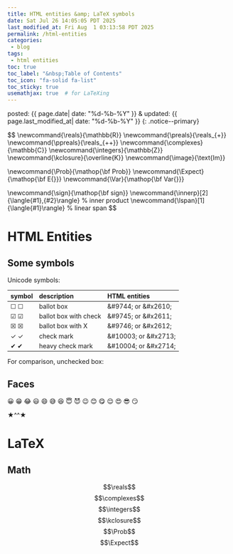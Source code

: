 ```yaml
---
title: HTML entities &amp; LaTeX symbols
date: Sat Jul 26 14:05:05 PDT 2025
last_modified_at: Fri Aug  1 03:13:58 PDT 2025
permalink: /html-entities
categories:
 - blog
tags:
 - html entities
toc: true
toc_label: "&nbsp;Table of Contents"
toc_icon: "fa-solid fa-list"
toc_sticky: true
usemathjax: true  # for LaTeXing
---
```


posted: {{ page.date| date: "%d-%b-%Y" }}
&amp;
updated: {{ page.last_modified_at| date: "%d-%b-%Y" }}
{: .notice--primary}

<style>
table, tr, td, th {
    font-size: inherit !important;
    font-family: inherit !important;
}
</style>

$$
\newcommand{\reals}{\mathbb{R}}
\newcommand{\preals}{\reals_{+}}
\newcommand{\ppreals}{\reals_{++}}
\newcommand{\complexes}{\mathbb{C}}
\newcommand{\integers}{\mathbb{Z}}
\newcommand{\kclosure}{\overline{K}}
\newcommand{\image}{\text{Im}}

\newcommand{\Prob}{\mathop{\bf Prob}}
\newcommand{\Expect}{\mathop{\bf E{}}}
\newcommand{\Var}{\mathop{\bf  Var{}}}

\newcommand{\sign}{\mathop{\bf sign}}
\newcommand{\innerp}[2]{\langle{#1},{#2}\rangle} % inner product
\newcommand{\lspan}[1]{\langle{#1}\rangle} % linear span
$$

# HTML Entities

## Some symbols

Unicode symbols:

| symbol | description | HTML entities |
|:-|:-|:-|
|&#9744; &#x2610;|ballot box|&amp;#9744; or &amp;#x2610;|
|&#9745; &#x2611;|ballot box with check|&amp;#9745; or &amp;#x2611;|
|&#9746; &#x2612;|ballot box with X|&amp;#9746; or &amp;#x2612;|
|&#10003; &#x2713;|check mark|&amp;#10003; or &amp;#x2713;|
|&#10004; &#x2714;|heavy check mark|&amp;#10004; or &amp;#x2714;|

For comparison, unchecked box:


## Faces

&#x1F600;
&#x1F601;
&#x1F602;
&#x1F603;
&#x1F604;
&#x1F605;
&#x1F606;
&#x1F607;
&#x1F608;
&#x1F609;
&#x1F60A;
&#x1F60B;
&#x1F60C;
&#x1F60D;
&#x1F60E;
&#x1F60F;

&#x2605;^^&#x2605;

# LaTeX

## Math

$$\reals$$
$$\complexes$$
$$\integers$$
$$\kclosure$$
$$\Prob$$
$$\Expect$$
